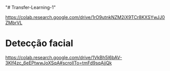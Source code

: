 "# Transfer-Learning-1" 

https://colab.research.google.com/drive/1rO9utnkNZM2iX9TCr8KXSYwJJ0ZMbrVL

# Detecção facial
https://colab.research.google.com/drive/1VkBh5l6bAV-3Klf4zc_6eEPtwwJoXSqA#scrollTo=tmFd9sqAjjQk
